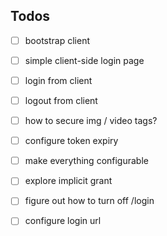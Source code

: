 ## Todos
 * [ ] bootstrap client
 * [ ] simple client-side login page
 * [ ] login from client
 * [ ] logout from client
 * [ ] how to secure img / video tags?
 * [ ] configure token expiry
 * [ ] make everything configurable
 * [ ] explore implicit grant
 * [ ] figure out how to turn off /login
 * [ ] configure login url
 
